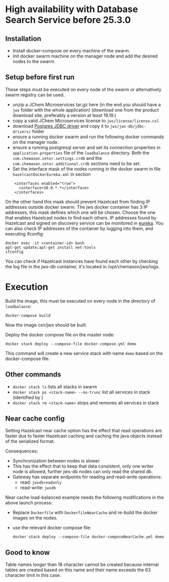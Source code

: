 # High availability with Database Search Service before 25.3.0


## Installation

* Install docker-compose on every machine of the swarm.
* Init docker swarm machine on the manager node and add the desired nodes to the swarm.


## Setup before first run

These steps must be executed on every node of the swarm or alternatively swarm registry can be used.

* unzip a JChem Microservices tar.gz here (in the end you should have a `jws` folder with the whole application) (download one from the product download site, preferably a version at least 19.19.)
* copy a valid JChem Microservices license to `jws/license/license.cxl`
* download [Postgres JDBC driver](http://central.maven.org/maven2/org/postgresql/postgresql/42.2.5/postgresql-42.2.5.jar) and copy it to `jws/jws-db/jdbc-drivers/` folder
* ensure a running docker swarm and run the following docker commands on the manager node.
* ensure a running postgresql server and set its connection properties in `application.properties` file of the `loadbalance` directory. Both the `com.chemaxon.zetor.settings.crdb` and the `com.chemaxon.zetor.additional.crdb` sections need to be set.
* Set the interface mask of the nodes running in the docker swarm in file `hazelcastDockerEureka.xml` in section
```
    <interfaces enabled="true">
      <interface>10.0.*.*</interface>
    </interfaces>
```
On the other hand this mask should prevent Hazelcast from finding IP addresses outside docker swarm. The jws docker container has 3 IP addresses, this mask defines which one will be chosen. Choose the one that enables Hazelcast nodes to find each others. IP addresses found by Hazelcast and signed on discovery service can be monitored in [eureka](http://localhost:8761/eureka/apps). You can also check IP addresses of the container by logging into them, and executing ifconfig:
```
docker exec -it <container-id> bash
apt-get update;apt-get install net-tools
ifconfig
```
You can check if Hazelcast instances have found each other by checking the log file in the jws-db container, it's located in /opt/chemaxon/jws/logs.


# Execution

Build the image, this must be executed on every node in the directory of `loadbalance`:

    docker-compose build

Now the image cxn/jws should be built.

Deploy the docker compose file on the master node:

    docker stack deploy --compose-file docker-compose.yml demo

This command will create a new service stack with name `demo` based on the docker-compose file.

## Other commands

* `docker stack ls` lists all stacks in swarm
* `docker stack ps <stack-name> --no-trunc` list all services in stack (identified by <stack-name>)
* `docker stack rm <stack-name>` stops and removes all services in stack

## Near cache config

Setting Hazelcast near cache option has the effect that read operations are faster due to faster Hazelcast caching and caching the java objects instead of the serialized format.

Consequences:

* Synchronization between nodes is slower.
* This has the effect that to keep that data consistent, only one writer node is allowed, further jws-db nodes can only read the shared db.
* Gateway has separate endpoints for reading and read-write operations:
  * read: `jwsdbreadonly`
  * read-write: `jwsdb`

Near cache load-balanced example needs the following modifications in the above launch process:

* Replace `Dockerfile` with `DockerfileNearCache` and re-build the docker images on the nodes.
* use the relevant docker compose file:

  `docker stack deploy --compose-file docker-composeNearCache.yml demo`


## Good to know

Table names longer than 18 character cannot be created because internal tables are created based on this name and their name exceeds the 63 character limit in this case.
